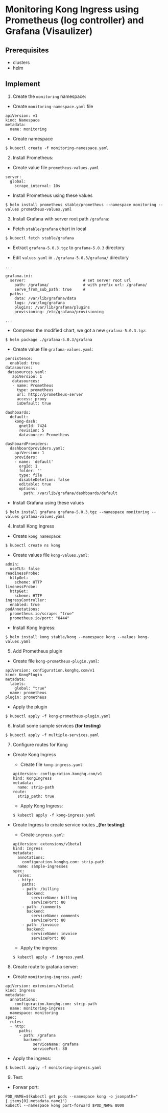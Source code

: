 
# Monitoring Kong Ingress using Prometheus (log controller) and Grafana (Visaulizer)

## Prerequisites
- clusters
- helm

## Implement
1. Create the ```monitoring``` namespace:
- Create ```monitoring-namespace.yaml``` file
```
apiVersion: v1
kind: Namespace
metadata:
  name: monitoring
```
- Create namespace
```
$ kubectl create -f monitoring-namespace.yaml
```


2. Install Prometheus:
- Create value file ```prometheus-values.yaml```
```
server:
  global:
    scrape_interval: 10s
```
- Install Prometheus using these values
```
$ helm install prometheus stable/prometheus --namespace monitoring --values prometheus-values.yaml
``` 

3. Install Grafana with server root path ```/grafana```:
- Fetch ```stable/grafana``` chart in local
```
$ kubectl fetch stable/grafana
```

- Extract ```grafana-5.0.3.tgz``` to ```grafana-5.0.3``` directory

- Edit ```values.yaml``` in ```./grafana-5.0.3/grafana/``` directory
```
...

grafana.ini:
  server:                         # set server root url
    path: /grafana/               # with prefix url: /grafana/
    serve_from_sub_path: true     # 
  paths:
    data: /var/lib/grafana/data
    logs: /var/log/grafana
    plugins: /var/lib/grafana/plugins
    provisioning: /etc/grafana/provisioning

...
```

- Compress the modified chart, we got a new ```grafana-5.0.3.tgz```:
```
$ helm package ./grafana-5.0.3/grafana
```

- Create value file ```grafana-values.yaml```:
```
persistence:
  enabled: true
datasources:
 datasources.yaml:
   apiVersion: 1
   datasources:
   - name: Prometheus
     type: prometheus
     url: http://prometheus-server
     access: proxy
     isDefault: true

dashboards:
  default:
    kong-dash:
      gnetId: 7424
      revision: 5
      datasource: Prometheus

dashboardProviders:
  dashboardproviders.yaml:
    apiVersion: 1
    providers:
    - name: 'default'
      orgId: 1
      folder: ''
      type: file
      disableDeletion: false
      editable: true
      options:
        path: /var/lib/grafana/dashboards/default
```
- Install Grafana using these values
```
$ helm install grafana grafana-5.0.3.tgz --namespace monitoring --values grafana-values.yaml
```

4. Install Kong Ingress

- Create ```kong namespace```:
```
$ kubectl create ns kong
```

- Create values file ```kong-values.yaml```:
```
admin:
  useTLS: false
readinessProbe:
  httpGet:
    scheme: HTTP
livenessProbe:
  httpGet:
    scheme: HTTP
ingressController:
  enabled: true
podAnnotations:
  prometheus.io/scrape: "true"
  prometheus.io/port: "8444"
```

- Install Kong Ingress:
```
$ helm install kong stable/kong --namespace kong --values kong-values.yaml
```

5. Add Prometheus plugin
- Create file ```kong-prometheus-plugin.yaml```:
```
apiVersion: configuration.konghq.com/v1
kind: KongPlugin
metadata:
  labels:
    global: "true"
  name: prometheus
plugin: prometheus
```

- Apply the plugin
```
$ kubectl apply -f kong-prometheus-plugin.yaml
```

6. Install some sample services __(for testing)__
```
$ kubectl apply -f multiple-services.yaml
```

7. Configure routes for Kong
- Create Kong Ingress
  - Create file ```kong-ingress.yaml```:
  ```
  apiVersion: configuration.konghq.com/v1
  kind: KongIngress
  metadata:
    name: strip-path
  route:
    strip_path: true
  ```

  - Apply Kong Ingress:
  ```
  $ kubectl apply -f kong-ingress.yaml
  ``` 

- Create Ingress to create service routes ___(for testing)__:
  - Create ```ingress.yaml```:
  ```
  apiVersion: extensions/v1beta1
  kind: Ingress
  metadata:
    annotations:
      configuration.konghq.com: strip-path
    name: sample-ingresses
  spec:
    rules:
    - http:
      paths:
      - path: /billing
        backend:
          serviceName: billing
          servicePort: 80
      - path: /comments
        backend:
          serviceName: comments
          servicePort: 80
      - path: /invoice
        backend:
          serviceName: invoice
          servicePort: 80
  ```
  - Apply the ingress:
  ```
  $ kubectl apply -f ingress.yaml
  ```
8. Create route to grafana server:

- Create ```monitoring-ingress.yaml```:
```
apiVersion: extensions/v1beta1
kind: Ingress
metadata:
  annotations:
    configuration.konghq.com: strip-path
  name: monitoring-ingress
  namespace: monitoring
spec:
  rules:
  - http:
      paths:
      - path: /grafana
        backend:
            serviceName: grafana
            servicePort: 80
```

- Apply the ingress:
```
$ kubectl apply -f monitoring-ingress.yaml
```

9. Test:
- Forwar port:
```
POD_NAME=$(kubectl get pods --namespace kong -o jsonpath="{.items[0].metadata.name}")
kubectl --namespace kong port-forward $POD_NAME 8000
```
